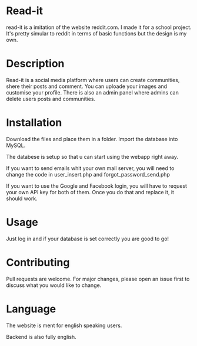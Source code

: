 # Read-it
read-it is a imitation of the website reddit.com. I made it for a school project. It's pretty simular to reddit in terms of basic functions but the design is my own.

# Description
Read-it is a social media platform where users can create communities, shere their posts and comment. You can uploade your images and customise your profile. 
There is also an admin panel where admins can delete users posts and communities.

# Installation
Download the files and place them in a folder. Import the database into MySQL.

The databese is setup so that u can start using the webapp right away.

If you want to send emails whit your own mail server, you will need to change the code in user_insert.php and forgot_password_send.php

If you want to use the Google and Facebook login, you will have to request your own API key for both of them. Once you do that and replace it, it should work.

# Usage
Just log in and if your database is set correctly you are good to go!

# Contributing
Pull requests are welcome. For major changes, please open an issue first to discuss what you would like to change.

# Language
The website is ment for english speaking users.

Backend is also fully english.
